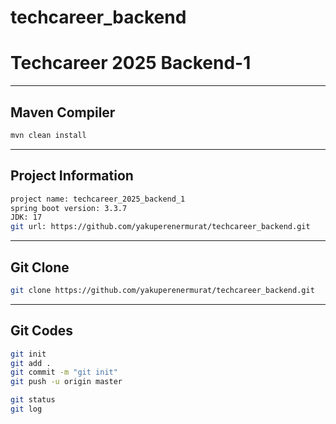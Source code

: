 # techcareer_backend
# Techcareer 2025 Backend-1
---

## Maven Compiler
```sh 
mvn clean install
```
---


## Project Information
```sh 
project name: techcareer_2025_backend_1
spring boot version: 3.3.7
JDK: 17
git url: https://github.com/yakuperenermurat/techcareer_backend.git
```
---

## Git Clone
```sh 
git clone https://github.com/yakuperenermurat/techcareer_backend.git
```
---

## Git Codes
```sh 
git init
git add .
git commit -m "git init"
git push -u origin master

git status
git log
```